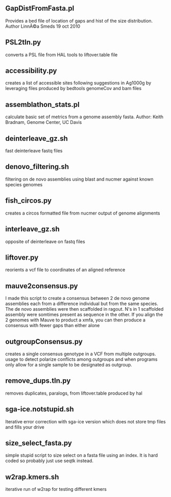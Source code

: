 ## GapDistFromFasta.pl
Provides a bed file of location of gaps and hist of the size distribution. Author LinnÃ©a Smeds 19 oct 2010

## PSL2tln.py
converts a PSL file from HAL tools to liftover.table file

## accessibility.py
creates a list of accessible sites following suggestions in Ag1000g by leveraging files produced by bedtools genomeCov and bam files

## assemblathon_stats.pl
calculate basic set of metrics from a genome assembly fasta. Author: Keith Bradnam, Genome Center, UC Davis

## deinterleave_gz.sh
fast deinterleave fastq files

## denovo_filtering.sh
filtering on de novo assemblies using blast and nucmer against known species genomes

## fish_circos.py
creates a circos formatted file from nucmer output of genome alignments

## interleave_gz.sh
opposite of deinterleave on fastq files

## liftover.py
reorients a vcf file to coordinates of an aligned reference

## mauve2consensus.py
I made this script to create a consensus between 2 de novo genome assemblies
each from a difference individual but from the same species. The de novo
assemblies were then scaffolded in ragout. N's in 1 scaffolded assembly were
somtimes present as sequence in the other. If you align the 2 genomes with
Mauve to product a xmfa, you can then produce a consensus with fewer gaps than
either alone

## outgroupConsensus.py
creates a single consensus genotype in a VCF from multiple outgroups. usage to detect polarize conflicts among outgroups and when programs only allow for a single
sample to be designated as outgroup.

## remove_dups.tln.py
removes duplicates, paralogs, from liftover.table produced by hal

## sga-ice.notstupid.sh
Iterative error correction with sga-ice version which does not store tmp files and fills your drive

## size_select_fasta.py
simple stupid script to size select on a fasta file using an index. It is hard coded so probably just use seqtk instead.

## w2rap.kmers.sh
iterative run of w2rap for testing different kmers
